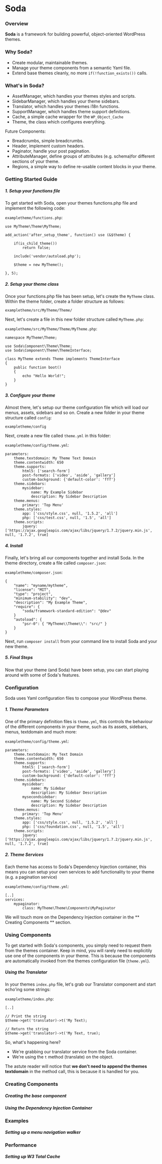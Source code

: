 # Soda

### Overview

**Soda** is a framework for building powerful, object-oriented WordPress themes. 

### Why Soda?

* Create modular, maintainable themes.
* Manage your theme components from a semantic Yaml file.
* Extend base themes cleanly, no more `if(!function_exists())` calls.

### What's in Soda?

* AssetManager, which handles your themes styles and scripts.
* SidebarManager, which handles your theme sidebars.
* Translator, which handles your themes i18n functions.
* SupportManager, which handles theme support definitions.
* Cache, a simple cache wrapper for the `WP_Object_Cache`
* Theme, the class which configures everything.

Future Components:

* Breadcrumbs, simple breadcrumbs.
* Header, implement custom headers. 
* Paginator, handle your post pagination.
* AttributeManager, define groups of attributes (e.g. schema)for different sections of your theme. 
* Regions, a simple way to define re-usable content blocks in your theme.


### Getting Started Guide

##### 1. Setup your functions file

To get started with Soda, open your themes functions.php file and implement the following code:

`exampletheme/functions.php`:

```
use MyTheme\Theme\MyTheme;

add_action('after_setup_theme', function() use (&$theme) {

	if(is_child_theme())
		return false;
	
	include('vendor/autoload.php');

	$theme = new MyTheme();
	
}, 5);
```

##### 2. Setup your theme class

Once your functions.php file has been setup, let's create the `MyTheme` class. Within the theme folder, create a folder structure as follows:

`exampletheme/src/MyTheme/Theme/`

Next, let's create a file in this new folder structure called `MyTheme.php`:

`exampletheme/src/MyTheme/Theme/MyTheme.php`:

```
namespace MyTheme\Theme;

use Soda\Component\Theme\Theme;
use Soda\Component\Theme\ThemeInterface;

class MyTheme extends Theme implements ThemeInterface
{
	public function boot()
	{
		echo "Hello World!";
	}
}
```

##### 3. Configure your theme

Almost there, let's setup our theme configuration file which will load our menus, assets, sidebars and so on. Create a new folder in your theme structure called `config`:

`exampletheme/config`

Next, create a new file called `theme.yml` in this folder:

`exampletheme/config/theme.yml`: 

```
parameters:
    theme.textdomain: My Theme Text Domain
    theme.contentwidth: 650
    theme.supports:
        html5: ['search-form']
        post-formats: ['video', 'aside', 'gallery']
        custom-background: {'default-color': 'fff'}
    theme.sidebars:
        mysidebar:
            name: My Example Sidebar
            description: My Sidebar Description
    theme.menus:
        primary: 'Top Menu'
    theme.styles:
        app: ['css/style.css', null, '1.5.2', 'all']
        php: ['css/test.css', null, '1.5', 'all']
    theme.scripts:
        jquery: ['https://ajax.googleapis.com/ajax/libs/jquery/1.7.2/jquery.min.js', null, '1.7.2', true]
```
##### 4. Install

Finally, let's bring all our components together and install Soda. In the theme directory, create a file called `composer.json`:

`exampletheme/composer.json`:

```
{
	"name": "myname/mytheme",
    "license": "MIT",
    "type": "project",
    "minimum-stability": "dev",
    "description": "My Example Theme",
    "require": {
        "soda/framework-standard-edition": "@dev"
    }
    "autoload": {
        "psr-0": { "MyTheme\\Theme\\": "src/" }
    }
}
```

Next, run `composer install` from your command line to install Soda and your new theme.

##### 5. Final Steps

Now that your theme (and Soda) have been setup, you can start playing around with some of Soda's features.

### Configuration

Soda uses Yaml configuration files to compose your WordPress theme.

##### 1. Theme Parameters

One of the primary definition files is `theme.yml`, this controls the behaviour of the different components in your theme, such as its assets, sidebars, menus, textdomain and much more:

`exampletheme/config/theme.yml`:

```
parameters:
    theme.textdomain: My Text Domain
    theme.contentwidth: 650
    theme.supports:
        html5: ['search-form']
        post-formats: ['video', 'aside', 'gallery']
        custom-background: {'default-color': 'fff'}
    theme.sidebars:
        mysidebar:
            name: My Sidebar
            description: My Sidebar Description
        mysecondsidebar:
            name: My Second Sidebar
            description: My Sidebar Description
    theme.menus:
        primary: 'Top Menu'
    theme.styles:
        app: ['css/style.css', null, '1.5.2', 'all']
        php: ['css/foundation.css', null, '1.5', 'all']
    theme.scripts:
        jquery: ['https://ajax.googleapis.com/ajax/libs/jquery/1.7.2/jquery.min.js', null, '1.7.2', true]

```

##### 2. Theme Services

Each theme has access to Soda's Dependency Injection container, this means you can setup your own services to add functionality to your theme (e.g. a pagination service)

`exampletheme/config/theme.yml`:

```
[..]
services:
    mypaginator:
        class: MyTheme\Theme\Components\MyPaginator
```

We will touch more on the Dependency Injection container in the ** Creating Components ** section. 

### Using Components

To get started with Soda's components, you simply need to request them from the themes container. Keep in mind, you will rarely need to explicitily use one of the components in your theme. This is because the components are automatically invoked from the themes configuration file (`theme.yml`).

##### Using the Translator

In your themes `index.php` file, let's grab our Translator component and start echo'ing some strings:

`exampletheme/index.php`:

```
[..]

// Print the string
$theme->get('translator)->t('My Text);

// Return the string
$theme->get('translator)->t('My Text, true);

```

So, what's happening here?

* We're grabbing our translator service from the Soda container.
* We're using the `t` method (translate) on the object.

The astute reader will notice that **we don't need to append the themes textdomain** in the method call, this is because it is handled for you. 

### Creating Components

##### Creating the base component

##### Using the Dependency Injection Container

### Examples

##### Setting up a menu navigation walker

##### 

### Performance

##### Setting up W3 Total Cache

